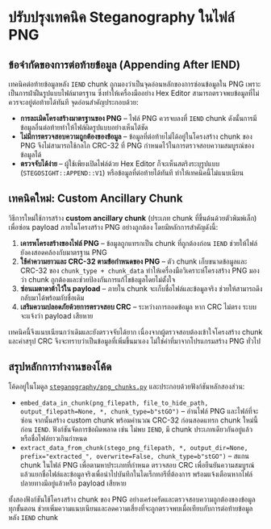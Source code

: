 # ปรับปรุงเทคนิค Steganography ในไฟล์ PNG

## ข้อจำกัดของการต่อท้ายข้อมูล (Appending After IEND)

เทคนิคต่อท้ายข้อมูลหลัง `IEND` chunk ถูกมองว่าเป็นจุดอ่อนหลักของการซ่อนข้อมูลใน PNG เพราะเป็นการฝ่าฝืนรูปแบบไฟล์มาตรฐาน ซึ่งทำให้เครื่องมืออย่าง Hex Editor สามารถตรวจพบข้อมูลที่ไม่ควรจะอยู่ต่อท้ายได้ทันที จุดอ่อนสำคัญประกอบด้วย:

- **การละเมิดโครงสร้างมาตรฐานของ PNG** – ไฟล์ PNG ควรจบลงที่ `IEND` chunk ดังนั้นการมีข้อมูลอื่นต่อท้ายทำให้ไฟล์ผิดรูปแบบอย่างเห็นได้ชัด
- **ไม่มีการตรวจสอบความถูกต้องของข้อมูล** – ข้อมูลที่ต่อท้ายไม่ได้อยู่ในโครงสร้าง chunk ของ PNG จึงไม่สามารถใช้กลไก CRC-32 ที่ PNG กำหนดไว้ในการตรวจสอบความสมบูรณ์ของข้อมูลได้
- **ตรวจจับได้ง่าย** – ผู้ใช้เพียงเปิดไฟล์ด้วย Hex Editor ก็จะเห็นสตริงระบุรูปแบบ (`STEGOSIGHT::APPEND::V1`) หรือข้อมูลที่ต่อท้ายได้ทันที ทำให้เทคนิคนี้ไม่แนบเนียน

## เทคนิคใหม่: Custom Ancillary Chunk

วิธีการใหม่ใช้การสร้าง **custom ancillary chunk** (ประเภท chunk ที่ขึ้นต้นด้วยตัวพิมพ์เล็ก) เพื่อซ่อน payload ภายในโครงสร้าง PNG อย่างถูกต้อง โดยมีหลักการสำคัญดังนี้:

1. **เคารพโครงสร้างของไฟล์ PNG** – ข้อมูลถูกแทรกเป็น chunk ที่ถูกต้องก่อน `IEND` ช่วยให้ไฟล์ยังคงสอดคล้องกับมาตรฐาน PNG
2. **ใช้ค่าความยาวและ CRC-32 ตามข้อกำหนดของ PNG** – ตัว chunk เก็บขนาดข้อมูลและ CRC-32 ของ `chunk_type + chunk_data` ทำให้เครื่องมือวิเคราะห์โครงสร้าง PNG มองว่า chunk ถูกต้องและช่วยป้องกันการแก้ไขข้อมูลโดยไม่ตั้งใจ
3. **ซ่อนเมตาดาต้าไว้ใน payload** – ภายใน chunk จะเก็บชื่อไฟล์และข้อมูลจริง ช่วยให้สามารถดึงกลับมาได้พร้อมกับชื่อเดิม
4. **เสริมความปลอดภัยด้วยการตรวจสอบ CRC** – ระหว่างการถอดข้อมูล หาก CRC ไม่ตรง ระบบจะแจ้งว่า payload เสียหาย

เทคนิคนี้จึงแนบเนียนกว่าเดิมและยังตรวจจับได้ยาก เนื่องจากผู้ตรวจสอบต้องเข้าใจโครงสร้าง chunk และค่าสรุป CRC จึงจะทราบว่าเป็นข้อมูลที่เพิ่มขึ้นมาเอง ไม่ใช่ค่าที่มาจากโปรแกรมสร้าง PNG ทั่วไป

## สรุปหลักการทำงานของโค้ด

โค้ดอยู่ในโมดูล [`steganography/png_chunks.py`](../steganography/png_chunks.py) และประกอบด้วยฟังก์ชันหลักสองส่วน:

- `embed_data_in_chunk(png_filepath, file_to_hide_path, output_filepath=None, *, chunk_type=b"stGO")` – อ่านไฟล์ PNG และไฟล์ที่จะซ่อน จากนั้นสร้าง custom chunk พร้อมคำนวณ CRC-32 ก่อนสอดแทรก chunk ใหม่นี้ก่อน `IEND`. ฟังก์ชันจัดการข้อผิดพลาด เช่น ไม่พบ `IEND`, มี chunk ประเภทเดียวกันอยู่แล้ว หรือชื่อไฟล์ยาวเกินกำหนด
- `extract_data_from_chunk(stego_png_filepath, *, output_dir=None, prefix="extracted_", overwrite=False, chunk_type=b"stGO")` – สแกน chunk ในไฟล์ PNG เพื่อตามหาประเภทที่กำหนด ตรวจสอบ CRC เพื่อยืนยันความสมบูรณ์ แล้วแยกชื่อไฟล์และข้อมูลจริงเพื่อนำไปบันทึกในไดเร็กทอรีที่ต้องการ พร้อมแจ้งเตือนหากไฟล์ปลายทางมีอยู่แล้วหรือ payload เสียหาย

ทั้งสองฟังก์ชันใช้โครงสร้าง chunk ของ PNG อย่างเคร่งครัดและตรวจสอบความถูกต้องของข้อมูลทุกขั้นตอน ช่วยเพิ่มความแนบเนียนและลดความเสี่ยงที่จะถูกตรวจพบเมื่อเทียบกับการต่อท้ายข้อมูลหลัง `IEND` chunk
